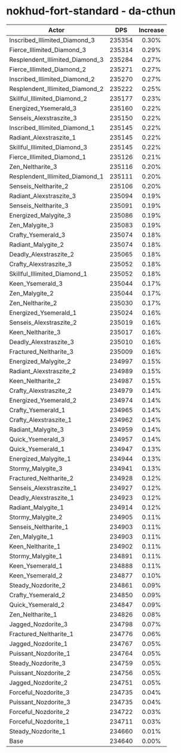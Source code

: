 # nokhud-fort-standard - da-cthun
| Actor | DPS | Increase |
|---|:---:|:---:|
|Inscribed_Illimited_Diamond_3|235354|0.30%|
|Fierce_Illimited_Diamond_3|235314|0.29%|
|Resplendent_Illimited_Diamond_3|235284|0.27%|
|Fierce_Illimited_Diamond_2|235271|0.27%|
|Inscribed_Illimited_Diamond_2|235270|0.27%|
|Resplendent_Illimited_Diamond_2|235222|0.25%|
|Skillful_Illimited_Diamond_2|235177|0.23%|
|Energized_Ysemerald_3|235160|0.22%|
|Senseis_Alexstraszite_3|235150|0.22%|
|Inscribed_Illimited_Diamond_1|235145|0.22%|
|Radiant_Alexstraszite_1|235145|0.22%|
|Skillful_Illimited_Diamond_3|235145|0.22%|
|Fierce_Illimited_Diamond_1|235126|0.21%|
|Zen_Neltharite_3|235116|0.20%|
|Resplendent_Illimited_Diamond_1|235111|0.20%|
|Senseis_Neltharite_2|235106|0.20%|
|Radiant_Alexstraszite_3|235094|0.19%|
|Senseis_Neltharite_3|235091|0.19%|
|Energized_Malygite_3|235086|0.19%|
|Zen_Malygite_3|235083|0.19%|
|Crafty_Ysemerald_3|235074|0.18%|
|Radiant_Malygite_2|235074|0.18%|
|Deadly_Alexstraszite_2|235065|0.18%|
|Crafty_Alexstraszite_3|235052|0.18%|
|Skillful_Illimited_Diamond_1|235052|0.18%|
|Keen_Ysemerald_3|235044|0.17%|
|Zen_Malygite_2|235044|0.17%|
|Zen_Neltharite_2|235030|0.17%|
|Energized_Ysemerald_1|235024|0.16%|
|Senseis_Alexstraszite_2|235019|0.16%|
|Keen_Neltharite_3|235017|0.16%|
|Deadly_Alexstraszite_3|235010|0.16%|
|Fractured_Neltharite_3|235009|0.16%|
|Energized_Malygite_2|234997|0.15%|
|Radiant_Alexstraszite_2|234989|0.15%|
|Keen_Neltharite_2|234987|0.15%|
|Crafty_Alexstraszite_2|234979|0.14%|
|Energized_Ysemerald_2|234974|0.14%|
|Crafty_Ysemerald_1|234965|0.14%|
|Crafty_Alexstraszite_1|234962|0.14%|
|Radiant_Malygite_3|234959|0.14%|
|Quick_Ysemerald_3|234957|0.14%|
|Quick_Ysemerald_1|234947|0.13%|
|Energized_Malygite_1|234944|0.13%|
|Stormy_Malygite_3|234941|0.13%|
|Fractured_Neltharite_2|234928|0.12%|
|Senseis_Alexstraszite_1|234927|0.12%|
|Deadly_Alexstraszite_1|234923|0.12%|
|Radiant_Malygite_1|234914|0.12%|
|Stormy_Malygite_2|234905|0.11%|
|Senseis_Neltharite_1|234903|0.11%|
|Zen_Malygite_1|234903|0.11%|
|Keen_Neltharite_1|234902|0.11%|
|Stormy_Malygite_1|234891|0.11%|
|Keen_Ysemerald_1|234888|0.11%|
|Keen_Ysemerald_2|234877|0.10%|
|Steady_Nozdorite_2|234861|0.09%|
|Crafty_Ysemerald_2|234850|0.09%|
|Quick_Ysemerald_2|234847|0.09%|
|Zen_Neltharite_1|234826|0.08%|
|Jagged_Nozdorite_3|234798|0.07%|
|Fractured_Neltharite_1|234776|0.06%|
|Jagged_Nozdorite_1|234767|0.05%|
|Puissant_Nozdorite_1|234764|0.05%|
|Steady_Nozdorite_3|234759|0.05%|
|Puissant_Nozdorite_2|234756|0.05%|
|Jagged_Nozdorite_2|234751|0.05%|
|Forceful_Nozdorite_3|234735|0.04%|
|Puissant_Nozdorite_3|234735|0.04%|
|Forceful_Nozdorite_2|234722|0.03%|
|Forceful_Nozdorite_1|234711|0.03%|
|Steady_Nozdorite_1|234660|0.01%|
|Base|234640|0.00%|
